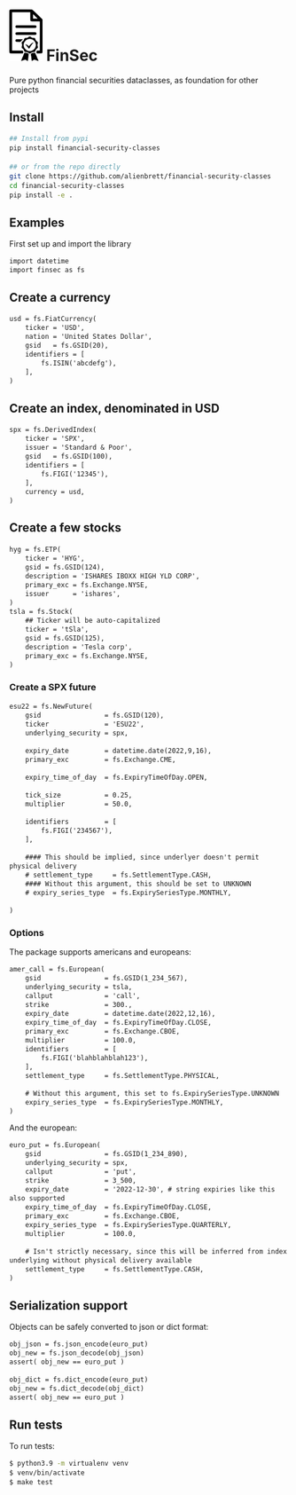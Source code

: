 # <img src="https://raw.githubusercontent.com/alienbrett/financial-security-classes/main/contract-icon.png" alt="FinSec icon" width="60"/> FinSec 
Pure python financial securities dataclasses, as foundation for other projects

## Install
```bash
## Install from pypi
pip install financial-security-classes

## or from the repo directly
git clone https://github.com/alienbrett/financial-security-classes
cd financial-security-classes
pip install -e .
```

## Examples

First set up and import the library
```python3
import datetime
import finsec as fs
```

## Create a currency
```python3
usd = fs.FiatCurrency(
    ticker = 'USD',
    nation = 'United States Dollar',
    gsid   = fs.GSID(20),
    identifiers = [
        fs.ISIN('abcdefg'),
    ],
)
```

## Create an index, denominated in USD
```python3
spx = fs.DerivedIndex(
    ticker = 'SPX',
    issuer = 'Standard & Poor',
    gsid   = fs.GSID(100),
    identifiers = [
        fs.FIGI('12345'),
    ],
    currency = usd,
)
```

## Create a few stocks
```python3
hyg = fs.ETP(
    ticker = 'HYG',
    gsid = fs.GSID(124),
    description = 'ISHARES IBOXX HIGH YLD CORP',
    primary_exc = fs.Exchange.NYSE,
    issuer      = 'ishares',
)
tsla = fs.Stock(
    ## Ticker will be auto-capitalized
    ticker = 'tSla',
    gsid = fs.GSID(125),
    description = 'Tesla corp',
    primary_exc = fs.Exchange.NYSE,
)

```

### Create a SPX future

```python3
esu22 = fs.NewFuture(
    gsid                = fs.GSID(120),
    ticker              = 'ESU22',
    underlying_security = spx,

    expiry_date         = datetime.date(2022,9,16),
    primary_exc         = fs.Exchange.CME,

    expiry_time_of_day  = fs.ExpiryTimeOfDay.OPEN,

    tick_size           = 0.25,
    multiplier          = 50.0,

    identifiers         = [
        fs.FIGI('234567'),
    ],

    #### This should be implied, since underlyer doesn't permit physical delivery
    # settlement_type     = fs.SettlementType.CASH,
    #### Without this argument, this should be set to UNKNOWN
    # expiry_series_type  = fs.ExpirySeriesType.MONTHLY,

)
```

### Options
The package supports americans and europeans:
```python3
amer_call = fs.European(
    gsid                = fs.GSID(1_234_567),
    underlying_security = tsla,
    callput             = 'call',
    strike              = 300.,
    expiry_date         = datetime.date(2022,12,16),
    expiry_time_of_day  = fs.ExpiryTimeOfDay.CLOSE,
    primary_exc         = fs.Exchange.CBOE,
    multiplier          = 100.0,
    identifiers         = [
        fs.FIGI('blahblahblah123'),
    ],
    settlement_type     = fs.SettlementType.PHYSICAL,
    
    # Without this argument, this set to fs.ExpirySeriesType.UNKNOWN
    expiry_series_type  = fs.ExpirySeriesType.MONTHLY,
)
```

And the european:
```python3
euro_put = fs.European(
    gsid                = fs.GSID(1_234_890),
    underlying_security = spx,
    callput             = 'put',
    strike              = 3_500,
    expiry_date         = '2022-12-30', # string expiries like this also supported
    expiry_time_of_day  = fs.ExpiryTimeOfDay.CLOSE,
    primary_exc         = fs.Exchange.CBOE, 
    expiry_series_type  = fs.ExpirySeriesType.QUARTERLY,
    multiplier          = 100.0,
    
    # Isn't strictly necessary, since this will be inferred from index underlying without physical delivery available
    settlement_type     = fs.SettlementType.CASH,
)
```

## Serialization support
Objects can be safely converted to json or dict format:
```python3
obj_json = fs.json_encode(euro_put)
obj_new = fs.json_decode(obj_json)
assert( obj_new == euro_put )

obj_dict = fs.dict_encode(euro_put)
obj_new = fs.dict_decode(obj_dict)
assert( obj_new == euro_put )
```




## Run tests
To run tests:
```bash
$ python3.9 -m virtualenv venv
$ venv/bin/activate
$ make test
```

